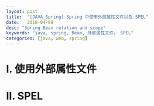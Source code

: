 ```yaml
---
layout: post
title:  "[JAVA_Spring] Spring 中使用外部属性文件以及 SPEL"
date:   2018-04-09
desc: "Spring Bean relation and scope"
keywords: "java, spring, Bean, 外部属性文件， SPEL"
categories: [java, web, spring]
---
```



# I. 使用外部属性文件

# II. SPEL
